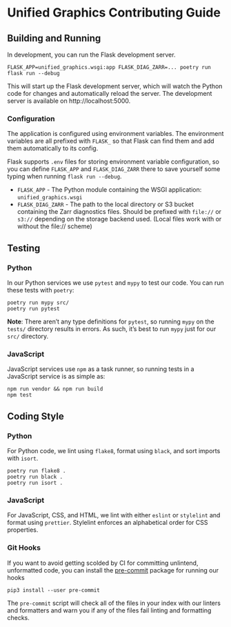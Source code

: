 # Unified Graphics Contributing Guide

## Building and Running

In development, you can run the Flask development server.

```
FLASK_APP=unified_graphics.wsgi:app FLASK_DIAG_ZARR=... poetry run flask run --debug
```

This will start up the Flask development server, which will watch the Python
code for changes and automatically reload the server. The development server is
available on http://localhost:5000.

### Configuration

The application is configured using environment variables. The environment
variables are all prefixed with `FLASK_` so that Flask can find them and add
them automatically to its config.

Flask supports `.env` files for storing environment variable configuration, so
you can define `FLASK_APP` and `FLASK_DIAG_ZARR` there to save yourself some typing
when running `flask run --debug`.

- `FLASK_APP` - The Python module containing the WSGI application: `unified_graphics.wsgi`
- `FLASK_DIAG_ZARR` - The path to the local directory or S3 bucket containing the
  Zarr diagnostics files. Should be prefixed with `file://` or `s3://` depending
  on the storage backend used. (Local files work with or without the file:// scheme)

## Testing

### Python

In our Python services we use `pytest` and `mypy` to test our code. You can run
these tests with `poetry`:

```
poetry run mypy src/
poetry run pytest
```

**Note**: There aren’t any type definitions for `pytest`, so running `mypy` on
the `tests/` directory results in errors. As such, it’s best to run `mypy` just
for our `src/` directory.

### JavaScript

JavaScript services use `npm` as a task runner, so running tests in a JavaScript
service is as simple as:

```
npm run vendor && npm run build
npm test
```

## Coding Style

### Python

For Python code, we lint using `flake8`, format using `black`, and sort imports with `isort`.

```
poetry run flake8 .
poetry run black .
poetry run isort .
```

### JavaScript

For JavaScript, CSS, and HTML, we lint with either `eslint` or `stylelint`
and format using `prettier`. Stylelint enforces an alphabetical order for CSS
properties.

### Git Hooks

If you want to avoid getting scolded by CI for committing unlintend, unformatted
code, you can install the [pre-commit](https://pre-commit.com/) package for
running our hooks

```
pip3 install --user pre-commit
```

The `pre-commit` script will check all of the files in your index with our
linters and formatters and warn you if any of the files fail linting and
formatting checks.
